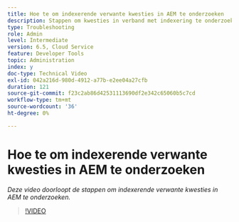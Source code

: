 ```yaml
---
title: Hoe te om indexerende verwante kwesties in AEM te onderzoeken
description: Stappen om kwesties in verband met indexering te onderzoeken
type: Troubleshooting
role: Admin
level: Intermediate
version: 6.5, Cloud Service
feature: Developer Tools
topic: Administration
index: y
doc-type: Technical Video
exl-id: 042a216d-980d-4912-a77b-e2ee04a27cfb
duration: 121
source-git-commit: f23c2ab86d42531113690df2e342c65060b5c7cd
workflow-type: tm+mt
source-wordcount: '36'
ht-degree: 0%

---
```


# Hoe te om indexerende verwante kwesties in AEM te onderzoeken

*Deze video doorloopt de stappen om indexerende verwante kwesties in AEM te onderzoeken.*

>[!VIDEO](https://video.tv.adobe.com/v/335465?quality=12&learn=on)
